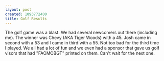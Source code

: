 ```yaml
--- 
layout: post
created: 1093772400
title: Golf Results
---
```

The golf game was a blast.  We had several newcomers out there (including me).  The winner was Chevy (AKA Tiger Woods) with a 45.  Josh came in second with a 53 and I came in third with a 55.  Not too bad for the third time I played.  We all had a lot of fun and we even had a sponsor that gave us golf visors that had "FAOMOBGT" printed on them.  Can't wait for the next one.
